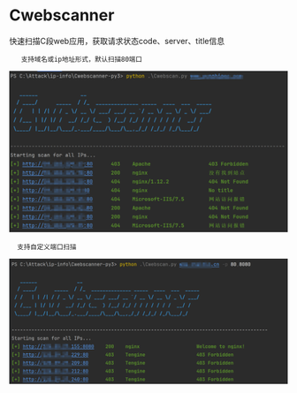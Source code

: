 # Cwebscanner
快速扫描C段web应用，获取请求状态code、server、title信息
        
       支持域名或ip地址形式，默认扫描80端口
![](./scanner_default.png)
      
      支持自定义端口扫描
![](./scanner_p.png)
